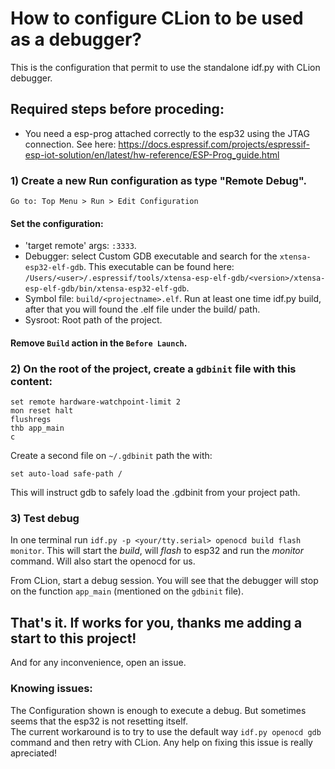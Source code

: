 # How to configure CLion to be used as a debugger?
This is the configuration that permit to use the standalone idf.py with CLion debugger.

## Required steps before proceding:
- You need a esp-prog attached correctly to the esp32 using the JTAG connection. See here: https://docs.espressif.com/projects/espressif-esp-iot-solution/en/latest/hw-reference/ESP-Prog_guide.html

### 1) Create a new Run configuration as type "Remote Debug".
`Go to: Top Menu > Run > Edit Configuration`

#### Set the configuration:
- 'target remote' args: `:3333`.
- Debugger: select Custom GDB executable and search for the `xtensa-esp32-elf-gdb`. This executable can be found here: `/Users/<user>/.espressif/tools/xtensa-esp-elf-gdb/<version>/xtensa-esp-elf-gdb/bin/xtensa-esp32-elf-gdb`.
- Symbol file: `build/<projectname>.elf`. Run at least one time idf.py build, after that you will found the .elf file under the build/ path.
- Sysroot: Root path of the project.

#### Remove `Build` action in the `Before Launch`.

### 2) On the root of the project, create a `gdbinit` file with this content:

```
set remote hardware-watchpoint-limit 2
mon reset halt
flushregs
thb app_main
c
```
Create a second file on `~/.gdbinit` path the with: 
```
set auto-load safe-path /
```
This will instruct gdb to safely load the .gdbinit from your project path.

### 3) Test debug
In one terminal run `idf.py -p <your/tty.serial> openocd build flash monitor`.
This will start the *build*, will *flash* to esp32 and run the *monitor* command. Will also start the openocd for us. 

From CLion, start a debug session. You will see that the debugger will stop on the function `app_main` (mentioned on the `gdbinit` file).

## That's it. If works for you, thanks me adding a start to this project!

And for any inconvenience, open an issue. 

### Knowing issues:

The Configuration shown is enough to execute a debug. But sometimes seems that the esp32 is not resetting itself.   
The current workaround is to try to use the default way `idf.py openocd gdb` command and then retry with CLion. 
Any help on fixing this issue is really apreciated! 






